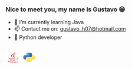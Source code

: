 ### Nice to meet you, my name is Gustavo 😁

- 🌱 I’m currently learning Java
- 📫 Contact me on: gustavo_h07@hotmail.com
- 🐍 Python developer

<div style="display: inline_block"><br>
  <img align="center" alt="Rafa-Java" height="30" width="40" src="https://raw.githubusercontent.com/devicons/devicon/master/icons/java/java-plain.svg">
  <img align="center" alt="Rafa-Python" height="30" width="40" src="https://raw.githubusercontent.com/devicons/devicon/master/icons/python/python-original.svg">
</div>

